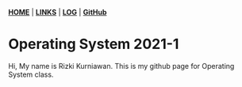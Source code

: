 [**HOME**](https://krzki.github.io/os212/) | [**LINKS**](https://krzki.github.io/os212/LINKS/) | [**LOG**](https://krzki.github.io/os212/TXT/mylog.txt) | [**GitHub**][4]

# Operating System 2021-1

Hi, My name is Rizki Kurniawan. This is my github page for Operating System class.

[4]:https://github.com/krzki/os212
